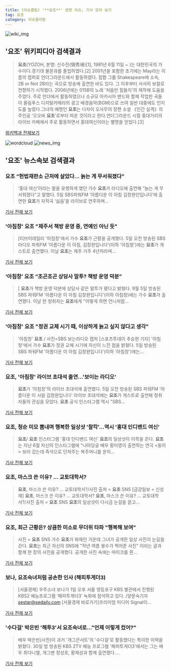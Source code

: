 ```yaml
---
title: (이슈클립) '**요조**' 관련 이슈, 기사 모아 보기
tag: 요조
category: 이슈클리핑
---
```

![wiki_img](https://user-images.githubusercontent.com/42597476/44503234-41136a80-a6d0-11e8-9071-6fc6418eafe4.png)
## **'**요조**'** 위키피디아 검색결과
>**요조**(YOZOH, 본명: 신수진(愼秀瑨)[1], 1981년 6월 11일 ~ )는 대한민국의 가수이다.경기대 불문과를 졸업하였다.[2] 2001년을 포함한 초기에는 May라는 이름의 랩퍼로 언더그라운드에서 활동하였다. 힙합 그룹 Shakespeare에 소속, 2B or Not 2B라는 곡으로 방송에 출연한 바도 있다. 그 이후부터 서서히 보컬로 전향하기 시작했다. 2006년에는 015B의 노래 '처음만 힘들지'의 제작에 도움을 주었다. 주로 언더에서 활동하였으나 소규모 아카시아 밴드와 함께 작업한 곡들이 올림푸스 디지털카메라의 광고 배경음악(BGM)으로 쓰여 일반 대중에도 인지도를 높였다.그녀의 예명인 **요조**는 다자이 오사무의 장편 소설 《인간 실격》의 주인공 '오오바 **요조**'로부터 따온 것이라고 한다.언더그라운드 시절 홍대거리의 라이브 카페에서 주로 활동하면서 홍대여신이라는 별명을 얻었다.[3]

<a href="https://ko.wikipedia.org/wiki/요조" target="_blank">위키백과 전체보기</a>

![wordcloud](https://s3.ap-northeast-2.amazonaws.com/lyrics101-wordcloud/2018-09-05-1536113857.png)
![news_img](https://user-images.githubusercontent.com/42597476/44507050-1206f400-a6e4-11e8-8d98-7ffbfebb353f.png)
## **'**요조**'** 뉴스속보 검색결과
### **요조** “헌법재판소 근처에 살았다… 늙는 게 무서워졌다”

>‘홍대 여신’이라는 말을 유행하게 했던 가수 **요조**가 라디오에 출연해 “늙는 게 무서워졌다”고 말했다. 5일 SBS파워FM ‘아름다운 이 아침 김창완인입니다’에 출연한 **요조**가 자작곡 ‘싫음’을 라이브로 연주하며...

<a href="http://www.kookje.co.kr/news2011/asp/newsbody.asp?code=0500&key=20180905.99099001731" target="_blank">기사 전체 보기</a>

### '아침창' **요조** "제주서 책방 운영 중, 연예인 아닌 듯"

>[티브이데일리 '아침창'에서 가수 **요조**가 근황을 공개했다. 5일 오전 방송된 SBS 라디오 파워FM '아름다운 이 아침, 김창완입니다'(이하 '아침창')에는 **요조**가 게스트로 출연했다. 이날 **요조**는 제주 거주 4년차라며...

<a href="http://tvdaily.asiae.co.kr/read.php3?aid=15361109721392006002" target="_blank">기사 전체 보기</a>

### ‘아침창’ **요조** “조곤조곤 상담사 말투? 책방 운영 덕분”

>[ **요조**가 책방 운영 덕분에 상담사 같은 말투가 됐다고 밝혔다. 9월 5일 방송된 SBS 파워FM '아름다운 이 아침 김창완입니다'(이하 아침창)에는 가수 **요조**가 출연했다. 이날 한 청취자는 **요조**에게 "어떻게 하면 언니처럼...

<a href="http://www.newsen.com/news_view.php?uid=201809050848120310" target="_blank">기사 전체 보기</a>

### '아침창' **요조** "정권 교체 시기 때, 이상하게 늙고 싶지 않다고 생각"

>'아침창' **요조** / 사진=SBS 보는라디오 캡처 [스포츠투데이 추승현 기자] '아침창'에서 가수 **요조**가 정권 교체 시기에 자신이 느낀 점을 밝혔다. 5일 방송된 SBS 파워FM '아름다운 이 아침 김창완입니다'(이하 '아침창')에는...

<a href="http://stoo.asiae.co.kr/news/naver_view.htm?idxno=2018090510373163031" target="_blank">기사 전체 보기</a>

### **요조**, '아침창' 라이브 초대석 출연…'보이는 라디오'

>**요조**가 '아침창'의 라이브 초대석에 출연했다. 5일 오전 방송된 SBS 파워FM '아름다운 이 사람 김창완입니다' 라이브 초대석에는 **요조**가 게스트로 출연해 청취자들의 관심을 모았다. **요조** 공식 인스타그램 역시 "SBS...

<a href="http://www.topstarnews.net/news/articleView.html?idxno=477294" target="_blank">기사 전체 보기</a>

### **요조**, 청순 미모 뽐내며 행복한 일상샷 '찰칵'…역시 '홍대 인디밴드 여신'

>**요조**/ **요조** 인스타그램  '홍대 인디밴드 여신' **요조**의 일상샷이 이목을 끈다.  **요조**는 지난 6월 자신의 인스타그램에 "나아당궁 배우 황미영이 출연하는 연극 <동이> 보러 갔는데 즉석으로 던져주는 복주머니를 운이...

<a href="http://www.kyeongin.com/main/view.php?key=20180905001029016" target="_blank">기사 전체 보기</a>

### **요조**, 마스크 쓴 이유? ... 교토대학서?

>**요조**, 마스크 쓴 이유? ... 교토대학서?/사진 출처 = **요조** SNS [금강일보 = 신성재] **요조**, 마스크 쓴 이유? ... 교토대학서? **요조**, 마스크 쓴 이유? ... 교토대학서?/사진 출처 = **요조** SNS **요조**의 일상샷이 다시금 눈길을 끌고...

<a href="http://www.ggilbo.com/news/articleView.html?idxno=542823" target="_blank">기사 전체 보기</a>

### **요조**, 최근 근황은? 상큼한 미소로 무더위 타파 "행복해 보여"

>사진 = **요조** SNS 가수 **요조**가 화제인 가운데 그녀가 공개한 일상 사진이 눈길을 끈다. **요조**는 최근 자신의 SNS에 "작년 여름 봉수가 찍어준 사진" 이라는 글과 함께 한 장의 사진을 공개했다. 공개한 사진 속에는 마이크를 쥔...

<a href="http://www.dailygrid.net/news/articleView.html?idxno=92482" target="_blank">기사 전체 보기</a>

### 보나, **요조**숙녀처럼 공손한 인사 (해피투게더3)

>[서울경제] 우주소녀 보나가 1일 오후 서울 영등포구 KBS 별관에서 진행된 KBS2 예능프로그램 ‘해피투게더3’ 녹화에 참석하고 있다. /양문숙기자 sestar@sedaily.com [서울경제 바로가기]프리미엄 미디어 Signal이...

<a href="http://www.sedaily.com/NewsView/1S4GV6RX51" target="_blank">기사 전체 보기</a>

### '수다걸' 박은빈 '해투3'서 **요조**숙녀로…"언제 이렇게 컸어?"

>  배우 박은빈(사진)이 과거 '개그콘서트'의 '수다걸'로 활동했다는 특이한 이력을 밝혔다. 30일 밤 방송된 KBS 2TV 예능 프로그램 '해피투게더3'에서는 그는 배우 최다니엘, 개그맨 정성호, 황제성과 함께 출연했다....

<a href="http://www.segye.com/content/html/2018/08/30/20180830007825.html?OutUrl=naver" target="_blank">기사 전체 보기</a>


